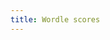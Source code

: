 ```yaml
---
title: Wordle scores
---
```


<div id="total-wins"></div>
<div id="time-wins-alone"></div>
<div id="time-wins-ties"></div>
<div id="score-histogram"></div>


<script src="https://cdn.jsdelivr.net/npm/vega@5"></script>
<script src="https://cdn.jsdelivr.net/npm/vega-lite@5"></script>
<script src="https://cdn.jsdelivr.net/npm/vega-embed@6"></script>
<script src="plots.js"></script>

<script type="text/javascript">
  load_plot("total-wins");
  load_plot("time-wins-alone");
  load_plot("time-wins-ties");
  load_plot("score-histogram");
</script>

